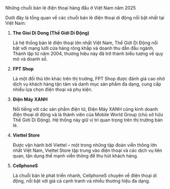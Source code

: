 Những chuỗi bán lẻ điện thoại hàng đầu ở Việt Nam năm 2025

Dưới đây là tổng quan về các chuỗi bán lẻ điện thoại di động nổi bật nhất tại Việt Nam:

1. **The Gioi Di Dong (Thế Giới Di Động)**

   Là hệ thống bán lẻ điện thoại lớn nhất Việt Nam, Thế Giới Di Động nổi bật với mạng lưới cửa hàng rộng khắp và doanh thu dẫn đầu ngành. Thành lập từ năm 2004, thương hiệu này đã trở thành biểu tượng về quy mô và doanh số.

2. **FPT Shop**

   Là một đối thủ lớn khác trên thị trường, FPT Shop được đánh giá cao nhờ dịch vụ khách hàng tận tâm và danh mục sản phẩm đa dạng, cung cấp nhiều lựa chọn điện thoại và phụ kiện.

3. **Điện Máy XANH**

   Nổi tiếng với các sản phẩm điện tử, Điện Máy XANH cũng kinh doanh điện thoại di động và là thành viên của Mobile World Group (chủ sở hữu Thế Giới Di Động). Hệ thống này giữ vị trí quan trọng trên thị trường bán lẻ.

4. **Viettel Store**

   Được vận hành bởi Viettel – một trong những tập đoàn viễn thông lớn nhất Việt Nam, Viettel Store tập trung vào điện thoại và các dịch vụ liên quan, tận dụng thế mạnh viễn thông để thu hút khách hàng.

5. **CellphoneS**

   Là chuỗi bán lẻ phát triển nhanh, CellphoneS chuyên về điện thoại di động, nổi bật với giá cả cạnh tranh và nhiều thương hiệu đa dạng.